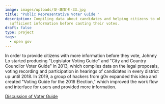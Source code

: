 ```yaml
---
image: images/uploads/英-專案卡-33.jpg
title: "Public Representative Voter Guide "
description: Compiling data about candidates and helping citizens to obtain
  sufficient information before casting their votes.
draft: false
type: project
tags:
  - open gov
---
```

In order to provide citizens with more information before they vote, Johnny Lo started producing "Legislator Voting Guide" and "City and Country Councilor Voter Guide" in 2013, which compiles data on the legal proposals, voting recording and participation in hearings of candidates in every district up until 2018. In 2019, a group of hackers from g0v expanded this idea and created "Voting Guide for the 2019 Election," which improved the work flow and interface for users and provided more information.

[Discussion of Voter Guide](https://g0v.hackmd.io/s/HyBzFBOqH)